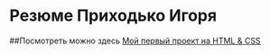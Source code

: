 # Резюме Приходько Игоря
##Посмотреть можно здесь 
[Мой первый проект на HTML & CSS](https://v13asterix.github.io/resume/)
